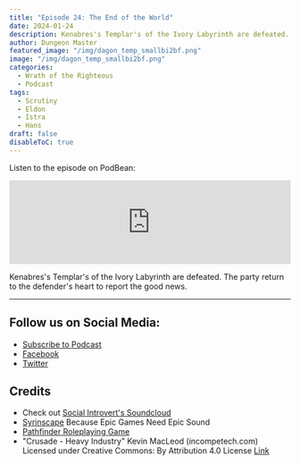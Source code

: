 ```yaml
---
title: "Episode 24: The End of the World"
date: 2024-01-24
description: Kenabres's Templar's of the Ivory Labyrinth are defeated. The party return to the defender's heart to report the good news. 
author: Dungeon Master
featured_image: "/img/dagon_temp_smallbi2bf.png"
image: "/img/dagon_temp_smallbi2bf.png"
categories:
  - Wrath of the Righteous
  - Podcast
tags:
  - Scrutiny
  - Eldon
  - Istra
  - Hans
draft: false
disableToC: true
---
```


Listen to the episode on PodBean:
<iframe title="Episode 24: The End of the World" allowtransparency="true" height="150" width="100%" style="border: none; min-width: min(100%, 430px);height:150px;" scrolling="no" data-name="pb-iframe-player" src="https://www.podbean.com/player-v2/?i=qn4at-155e27d-pb&from=pb6admin&share=1&download=1&rtl=0&fonts=Arial&skin=1&font-color=auto&logo_link=episode_page&btn-skin=7" loading="lazy"></iframe>

Kenabres's Templar's of the Ivory Labyrinth are defeated. The party return to the defender's heart to report the good news. 

--------------------------
## Follow us on Social Media: 
- [Subscribe to Podcast](https://feed.podbean.com/dragonsnotincluded/feed.xml)
- [Facebook](https://www.facebook.com/Dragons-Not-Included-Podcast-103097024812637)
- [Twitter](https://twitter.com/PodcastDragons)

## Credits
- Check out [Social Introvert's Soundcloud]
- [Syrinscape] Because Epic Games Need Epic Sound
- [Pathfinder Roleplaying Game]
- "Crusade - Heavy Industry" Kevin MacLeod (incompetech.com)
Licensed under Creative Commons: By Attribution 4.0 License [Link]

[Social Introvert's Soundcloud]: https://soundcloud.com/user-520878457
[Syrinscape]: https://syrinscape.com/attributions/?id=153&id=1087&id=17&id=69&id=140
[Pathfinder Roleplaying Game]: https://paizo.com/pathfinder
[Link]:http://creativecommons.org/licenses/by/4.0/
